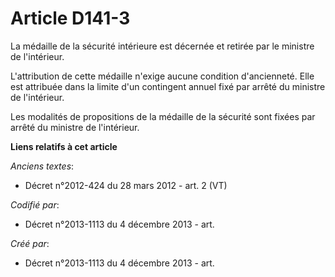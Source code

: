 # Article D141-3

La médaille de la sécurité intérieure est décernée et retirée par le ministre de l'intérieur.

L'attribution de cette médaille n'exige aucune condition d'ancienneté. Elle est attribuée dans la limite d'un contingent
annuel fixé par arrêté du ministre de l'intérieur.

Les modalités de propositions de la médaille de la sécurité sont fixées par arrêté du ministre de l'intérieur.

**Liens relatifs à cet article**

_Anciens textes_:

  - Décret n°2012-424 du 28 mars 2012 - art. 2 (VT)

_Codifié par_:

  - Décret n°2013-1113 du 4 décembre 2013 - art.

_Créé par_:

  - Décret n°2013-1113 du 4 décembre 2013 - art.
